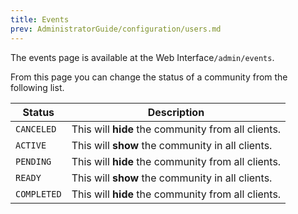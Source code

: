 ```yaml
---
title: Events
prev: AdministratorGuide/configuration/users.md
---
```


The events page is available at the Web Interface`/admin/events`.

From this page you can change the status of a community from the following list.

| Status | Description |
| --- | --- |
| `CANCELED` | This will **hide** the community from all clients. |
| `ACTIVE` | This will **show** the community in all clients. |
| `PENDING` | This will **hide** the community from all clients. |
| `READY` | This will **show** the community in all clients. |
| `COMPLETED` | This will **hide** the community from all clients. |